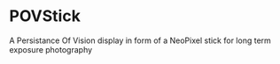 # POVStick
A Persistance Of Vision display in form of a NeoPixel stick for long term exposure photography
